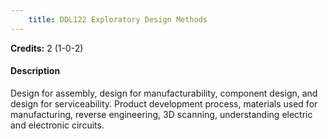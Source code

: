 ```yaml
---
    title: DDL122 Exploratory Design Methods
---
```

**Credits:** 2 (1-0-2)



#### Description 
Design for assembly, design for manufacturability, component design, and design for serviceability. Product development process, materials used for manufacturing, reverse engineering, 3D scanning, understanding electric and electronic circuits.